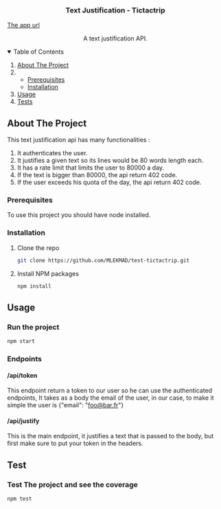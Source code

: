   <h3 align="center">Text Justification - Tictactrip</h3>
  <a align="center" href="https://text-justification.herokuapp.com/">The app url</a>

  <p align="center">
    A text justification API.
  </p>



<details open="open">
  <summary>Table of Contents</summary>
  <ol>
    <li>
      <a href="#about-the-project">About The Project</a>
    </li>
    <li>
      <ul>
        <li><a href="#prerequisites">Prerequisites</a></li>
        <li><a href="#installation">Installation</a></li>
      </ul>
    </li>
    <li><a href="#usage">Usage</a></li>
      <li><a href="#test">Tests</a></li>
  </ol>
</details>




## About The Project

This text justification api has many functionalities :
<ol>
    <li>
      It authenticates the user.
    </li>
     <li>
      It justifies a given text so its lines would be 80 words length each.
    </li>
    <li>
      It has a rate limit that limits the user to 80000  a day.
    </li>
   <li>
     If the text is bigger than 80000, the api return 402 code.
  </li>
     <li>
     If the user exceeds his quota of the day, the api return 402 code.
  </li>
  </ol>




### Prerequisites

To use this project you should have node installed.


### Installation

1. Clone the repo
   ```sh
   git clone https://github.com/MLEKMAD/test-tictactrip.git
   ```
2. Install NPM packages
   ```sh
   npm install
   ```


## Usage
### Run the project
   ```sh
   npm start   
   ```
### Endpoints
#### /api/token
This endpoint return a token to our user so he can use the authenticated endpoints, It takes as a body the email of the user, in our case, to make it simple the user is {"email": "foo@bar.fr"}
#### /api/justify
This is the main endpoint, it justifies a text that is passed to the body, but first make sure to put your token in the headers. 

## Test 
### Test The project and see the coverage
   ```sh
   npm test
   ```
